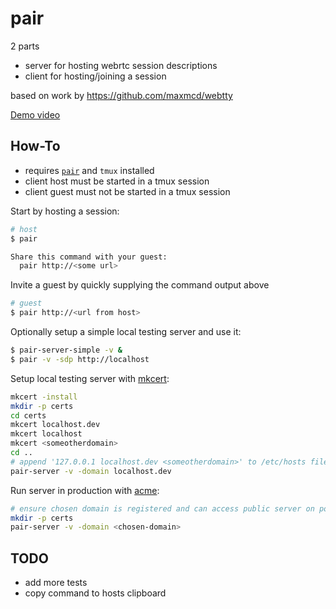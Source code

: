# pair

2 parts

* server for hosting webrtc session descriptions
* client for hosting/joining a session

based on work by https://github.com/maxmcd/webtty

[Demo video](https://drive.google.com/file/d/1cle0Xyy9H3ih6IsoGq8K6UYGbrYNBoN8/view?usp=sharing)

## How-To
* requires [`pair`](https://github.com/stuart-warren/pair/releases) and `tmux` installed
* client host must be started in a tmux session
* client guest must not be started in a tmux session

Start by hosting a session:
```sh
# host
$ pair

Share this command with your guest:
  pair http://<some url>
```
Invite a guest by quickly supplying the command output above
```sh
# guest
$ pair http://<url from host>
```

Optionally setup a simple local testing server and use it:
```sh
$ pair-server-simple -v &
$ pair -v -sdp http://localhost
```

Setup local testing server with [mkcert](https://mkcert.dev/):
```sh
mkcert -install
mkdir -p certs
cd certs
mkcert localhost.dev
mkcert localhost
mkcert <someotherdomain>
cd ..
# append '127.0.0.1 localhost.dev <someotherdomain>' to /etc/hosts file
pair-server -v -domain localhost.dev
```

Run server in production with [acme](https://pkg.go.dev/golang.org/x/crypto/acme/autocert):
```sh
# ensure chosen domain is registered and can access public server on ports 80 and 443
mkdir -p certs
pair-server -v -domain <chosen-domain>
```

## TODO
* add more tests
* copy command to hosts clipboard
